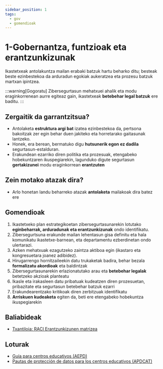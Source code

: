 ```yaml
---
sidebar_position: 1
tags:
  - gov
  - gomendioak
---
```


# 1-Gobernantza, funtzioak eta erantzunkizunak

Ikastetxeak antolakuntza mailan erabaki batzuk hartu beharko ditu; besteak beste ezinbestekoa da arduradun egokiak aukeratzea eta prozesu batzuk martxan ipintzea.

:::warning[Gogoratu]
Zibersegurtasun mehatxuei ahalik eta modu eraginkorrenean aurre egiteaz gain, ikastetxeak **betebehar legal batzuk** ere baditu. 
:::

## Zergaitik da garrantzitsua?
- Antolaketa **estruktura argi bat** izatea ezinbestekoa da, pertsona bakoitzak zer egin behar duen jakiteko eta horretarako gaitasunak lantzeko.
- Honek, era berean, bermatuko digu **hutsunerik egon ez dadila** segurtasun-estalduran.
- Erakundean ezarriko diren politika eta prozesuak, etengabeko hobekuntzaren ikuspegiarekin, lagunduko digute segurtasun **gertakizunei** modu eraginkorrean **erantzuten**

## Zein motako atazak dira?
- Arlo honetan landu beharreko atazak **antolaketa** mailakoak dira batez ere

## Gomendioak
1. Ikastetxeko plan estrategikoetan zibersegurtasunarekin lotutako **eginbeharrak, arduradunak eta erantzunkizunak** ondo identifikatu.
2. Zibersegurtsuna erakunde mailan lehentasun gisa definitu eta hala komunikatu ikastetxe-barnean, eta departamentu ezberdinetan ondo ulertarazi.
3. Azken mehatxuak ezagutzeko zaintza aktiboa egin (ikastaro eta kongresuetara joanez adibidez).
4. Hirugarrengo hornitzaileekin datu trukaketak badira, behar bezala **formalizatu akordioak** eta baldintzak
5. Zibersegurtasunarekin erlazionatutako arau eta **betebehar legalak** betetzeko akzioak planteatu
6. Ikasle eta irakasleen datu pribatuak kudeatzen diren prozesuetan, pribazitate eta segurtasun betebehar batzuk ezarri
7. Erakundearentzako kritikoak diren zerbitzuak identifikatu
8. **Arriskuen kudeaketa** egiten da, beti ere etengabeko hobekuntza ikuspegiarekin

## Baliabideak
- [Txantiloia: RACI Erantzunkizunen matrizea](../../baliabideak/RACI-matrizea)

## Loturak
- [Guía para centros educativos (AEPD)](https://www.aepd.es/documento/guia-centros-educativos.pdf)
- [Pautas de protección de datos para los centros educativos (APDCAT)](https://apdcat.gencat.cat/web/.content/04-actualitat/menors-i-joves/documents/GUIA-PAUTAS-DE-PROTECCION-DE-DATOS-PARA-CENTROS-EDUCATIVOS.pdf)
